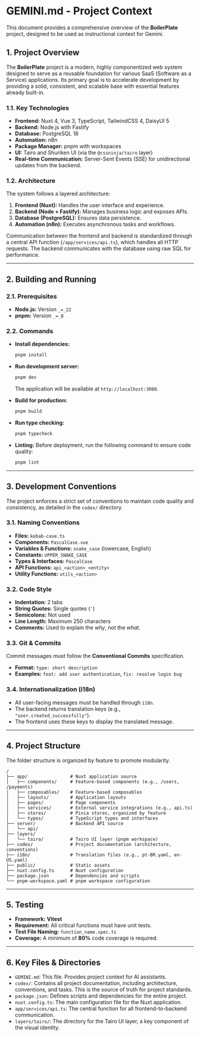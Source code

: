 # GEMINI.md - Project Context

This document provides a comprehensive overview of the **BoilerPlate** project, designed to be used as instructional context for Gemini.

## 1. Project Overview

The **BoilerPlate** project is a modern, highly componentized web system designed to serve as a reusable foundation for various SaaS (Software as a Service) applications. Its primary goal is to accelerate development by providing a solid, consistent, and scalable base with essential features already built-in.

### 1.1. Key Technologies

*   **Frontend:** Nuxt 4, Vue 3, TypeScript, TailwindCSS 4, DaisyUI 5
*   **Backend:** Node.js with Fastify
*   **Database:** PostgreSQL 18
*   **Automation:** n8n
*   **Package Manager:** pnpm with workspaces
*   **UI:** Tairo and Shuriken UI (via the `@cssninja/tairo` layer)
*   **Real-time Communication:** Server-Sent Events (SSE) for unidirectional updates from the backend.

### 1.2. Architecture

The system follows a layered architecture:
1.  **Frontend (Nuxt):** Handles the user interface and experience.
2.  **Backend (Node + Fastify):** Manages business logic and exposes APIs.
3.  **Database (PostgreSQL):** Ensures data persistence.
4.  **Automation (n8n):** Executes asynchronous tasks and workflows.

Communication between the frontend and backend is standardized through a central API function (`/app/services/api.ts`), which handles all HTTP requests. The backend communicates with the database using raw SQL for performance.

---

## 2. Building and Running

### 2.1. Prerequisites

*   **Node.js:** Version `_=_22`
*   **pnpm:** Version `_=_8`

### 2.2. Commands

*   **Install dependencies:**
    ```bash
    pnpm install
    ```
*   **Run development server:**
    ```bash
    pnpm dev
    ```
    The application will be available at `http://localhost:3000`.

*   **Build for production:**
    ```bash
    pnpm build
    ```
*   **Run type checking:**
    ```bash
    pnpm typecheck
    ```
*   **Linting:**
    Before deployment, run the following command to ensure code quality:
    ```bash
    pnpm lint
    ```

---

## 3. Development Conventions

The project enforces a strict set of conventions to maintain code quality and consistency, as detailed in the `codex/` directory.

### 3.1. Naming Conventions

*   **Files:** `kebab-case.ts`
*   **Components:** `PascalCase.vue`
*   **Variables & Functions:** `snake_case` (lowercase, English)
*   **Constants:** `UPPER_SNAKE_CASE`
*   **Types & Interfaces:** `PascalCase`
*   **API Functions:** `api_<action>_<entity>`
*   **Utility Functions:** `utils_<action>`

### 3.2. Code Style

*   **Indentation:** 2 tabs
*   **String Quotes:** Single quotes (`'`)
*   **Semicolons:** Not used
*   **Line Length:** Maximum 250 characters
*   **Comments:** Used to explain the *why*, not the *what*.

### 3.3. Git & Commits

Commit messages must follow the **Conventional Commits** specification.
*   **Format:** `type: short description`
*   **Examples:** `feat: add user authentication`, `fix: resolve login bug`

### 3.4. Internationalization (i18n)

*   All user-facing messages must be handled through `i18n`.
*   The backend returns translation keys (e.g., `"user.created_successfully"`).
*   The frontend uses these keys to display the translated message.

---

## 4. Project Structure

The folder structure is organized by feature to promote modularity.

```
/
├── app/                # Nuxt application source
│   ├── components/     # Feature-based components (e.g., /users, /payments)
│   ├── composables/    # Feature-based composables
│   ├── layouts/        # Application layouts
│   ├── pages/          # Page components
│   ├── services/       # External service integrations (e.g., api.ts)
│   ├── stores/         # Pinia stores, organized by feature
│   └── types/          # TypeScript types and interfaces
├── server/             # Backend API source
│   └── api/
├── layers/
│   └── tairo/          # Tairo UI layer (pnpm workspace)
├── codex/              # Project documentation (architecture, conventions)
├── i18n/               # Translation files (e.g., pt-BR.yaml, en-US.yaml)
├── public/             # Static assets
├── nuxt.config.ts      # Nuxt configuration
├── package.json        # Dependencies and scripts
└── pnpm-workspace.yaml # pnpm workspace configuration
```

---

## 5. Testing

*   **Framework:** **Vitest**
*   **Requirement:** All critical functions must have unit tests.
*   **Test File Naming:** `function_name.spec.ts`
*   **Coverage:** A minimum of **80%** code coverage is required.

---

## 6. Key Files & Directories

*   `GEMINI.md`: This file. Provides project context for AI assistants.
*   `codex/`: Contains all project documentation, including architecture, conventions, and tasks. This is the source of truth for project standards.
*   `package.json`: Defines scripts and dependencies for the entire project.
*   `nuxt.config.ts`: The main configuration file for the Nuxt application.
*   `app/services/api.ts`: The central function for all frontend-to-backend communication.
*   `layers/tairo/`: The directory for the Tairo UI layer, a key component of the visual identity.